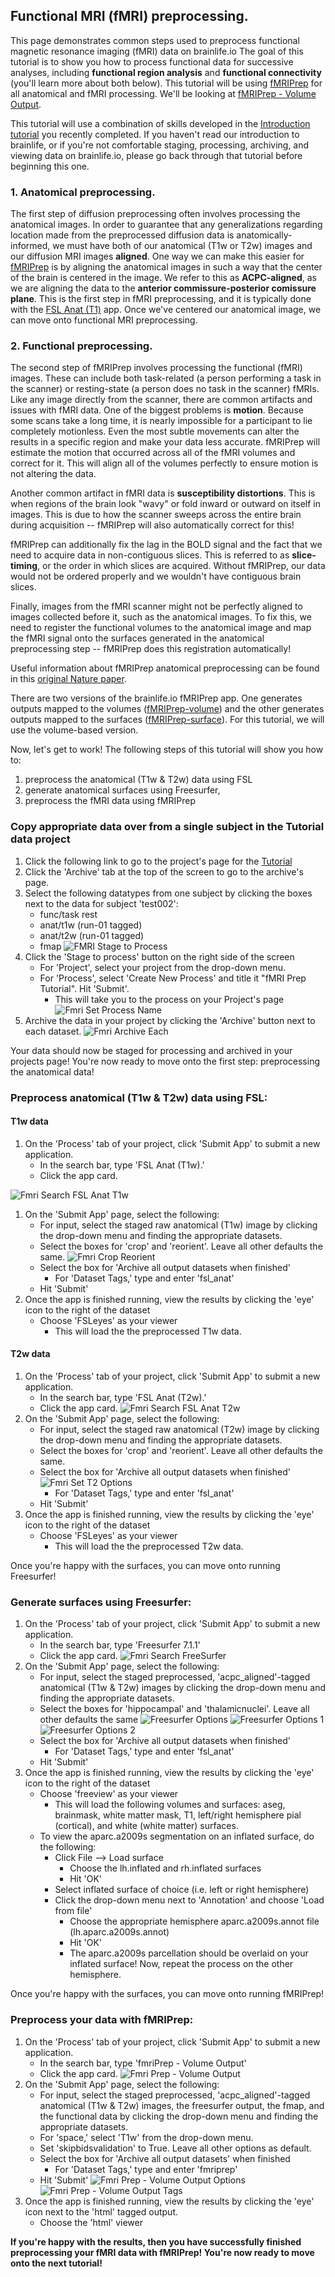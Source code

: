 ## Functional MRI (fMRI) preprocessing.

This page demonstrates common steps used to preprocess functional magnetic resonance imaging (fMRI) data on brainlife.io The goal of this tutorial is to show you how to process functional data for successive analyses, including **functional region analysis** and **functional connectivity** (you'll learn more about both below). This tutorial will be using [fMRIPrep](https://www.ncbi.nlm.nih.gov/pmc/articles/PMC6319393/) for all anatomical and fMRI processing. We'll be looking at [fMRIPrep - Volume Output](https://brainlife.io/app/5c61c69f14027a01b14adcb3).

This tutorial will use a combination of skills developed in the [Introduction tutorial](https://brainlife.io/docs/tutorial/introduction-to-brainlife/) you recently completed. If you haven't read our introduction to brainlife, or if you're not comfortable staging, processing, archiving, and viewing data on brainlife.io, please go back through that tutorial before beginning this one.

### 1. Anatomical preprocessing.

The first step of diffusion preprocessing often involves processing the anatomical images. In order to guarantee that any generalizations regarding location made from the preprocessed diffusion data is anatomically-informed, we must have both of our anatomical (T1w or T2w) images and our diffusion MRI images **aligned**. One way we can make this easier for [fMRIPrep](https://brainlife.io/app/5c61c69f14027a01b14adcb3) is by aligning the anatomical images in such a way that the center of the brain is centered in the image. We refer to this as **ACPC-aligned**, as we are aligning the data to the **anterior commissure-posterior comissure plane**. This is the first step in fMRI preprocessing, and it is typically done with the [FSL Anat (T1)](https://brainlife.io/app/5e3c87ae9362b7166cf9c7f4) app. Once we've centered our anatomical image, we can move onto functional MRI preprocessing.


### 2. Functional preprocessing.

The second step of fMRIPrep involves processing the functional (fMRI) images. These can include both task-related (a person performing a task in the scanner) or resting-state (a person does no task in the scanner) fMRIs. Like any image directly from the scanner, there are common artifacts and issues with fMRI data. One of the biggest problems is **motion**. Because some scans take a long time, it is nearly impossible for a participant to lie completely motionless. Even the most subtle movements can alter the results in a specific region and make your data less accurate. fMRIPrep will estimate the motion that occurred across all of the fMRI volumes and correct for it. This will align all of the volumes perfectly to ensure motion is not altering the data.

Another common artifact in fMRI data is **susceptibility distortions**. This is when regions of the brain look "wavy" or fold inward or outward on itself in images. This is due to how the scanner sweeps across the entire brain during acquisition -- fMRIPrep will also automatically correct for this!

fMRIPrep can additionally fix the lag in the BOLD signal and the fact that we need to acquire data in non-contiguous slices. This is referred to as **slice-timing**, or the order in which slices are acquired. Without fMRIPrep, our data would not be ordered properly and we wouldn't have contiguous brain slices.

Finally, images from the fMRI scanner might not be perfectly aligned to images collected before it, such as the anatomical images. To fix this, we need to register the functional volumes to the anatomical image and map the fMRI signal onto the surfaces generated in the anatomical preprocessing step -- fMRIPrep does this registration automatically!

Useful information about fMRIPrep anatomical preprocessing can be found in this [original Nature paper](https://www.ncbi.nlm.nih.gov/pmc/articles/PMC6319393/#S13title).

There are two versions of the brainlife.io fMRIPrep app. One generates outputs mapped to the volumes ([fMRIPrep-volume](https://brainlife.io/app/5c61c69f14027a01b14adcb3)) and the other generates outputs mapped to the surfaces ([fMRIPrep-surface](https://brainlife.io/app/5dfceebd32bff0640ce27bbd)). For this tutorial, we will use the volume-based version.

Now, let's get to work! The following steps of this tutorial will show you how to:

1. preprocess the anatomical (T1w & T2w) data using FSL
2. generate anatomical surfaces using Freesurfer,
3. preprocess the fMRI data using fMRIPrep

### Copy appropriate data over from a single subject in the Tutorial data project

1. Click the following link to go to the project's page for the [Tutorial](https://brainlife.io/project/5e7638f6de643b02832a8246/detail)
1. Click the 'Archive' tab at the top of the screen to go to the archive's page.
1. Select the following datatypes from one subject by clicking the boxes next to the data for subject 'test002':
    * func/task rest
    * anat/t1w (run-01 tagged)
    * anat/t2w (run-01 tagged)
    * fmap
    ![FMRI Stage to Process](../img/fmri_prep_tutorial_Stage_to_Process.png)
1. Click the 'Stage to process' button on the right side of the screen
    * For 'Project', select your project from the drop-down menu.
    * For 'Process', select 'Create New Process' and title it "fMRI Prep Tutorial". Hit 'Submit'.
        * This will take you to the process on your Project's page
    ![Fmri Set Process Name](../img/fmri_prep_tutorial_set_process_name.png)
1. Archive the data in your project by clicking the 'Archive' button next to each dataset.
    ![Fmri Archive Each](../img/fmri_prep_tutorial_set_archive_each.png)

Your data should now be staged for processing and archived in your projects page! You're now ready to move onto the first step: preprocessing the anatomical data!

### Preprocess anatomical (T1w & T2w) data using FSL:

#### T1w data
1. On the 'Process' tab of your project, click 'Submit App' to submit a new application.
    * In the search bar, type 'FSL Anat (T1w).'
    * Click the app card.

![Fmri Search FSL Anat T1w](../img/anat_t1_tutorial_search_fsl_anat_t1.png)

1. On the 'Submit App' page, select the following:
    * For input, select the staged raw anatomical (T1w) image by clicking the drop-down menu and finding the appropriate datasets.
    * Select the boxes for 'crop' and 'reorient'. Leave all other defaults the same.
    ![Fmri Crop Reorient](../img/fmri_prep_tutorial_set_fsl_anat_t1_options.png)
    * Select the box for 'Archive all output datasets when finished'
        * For 'Dataset Tags,' type and enter 'fsl_anat'
    * Hit 'Submit'
1. Once the app is finished running, view the results by clicking the 'eye' icon to the right of the dataset
    * Choose 'FSLeyes' as your viewer
        * This will load the the preprocessed T1w data.

#### T2w data
1. On the 'Process' tab of your project, click 'Submit App' to submit a new application.
    * In the search bar, type 'FSL Anat (T2w).'
    * Click the app card.
    ![Fmri Search FSL Anat T2w](../img/fmri_prep_tutorial_search_fsl_anat_t2.png)
1. On the 'Submit App' page, select the following:
    * For input, select the staged raw anatomical (T2w) image by clicking the drop-down menu and finding the appropriate datasets.
    * Select the boxes for 'crop' and 'reorient'. Leave all other defaults the same.
    * Select the box for 'Archive all output datasets when finished'
    ![Fmri Set T2 Options](../img/fmri_prep_tutorial_set_fsl_anat_t2_options.png)
        * For 'Dataset Tags,' type and enter 'fsl_anat'
    * Hit 'Submit'
1. Once the app is finished running, view the results by clicking the 'eye' icon to the right of the dataset
    * Choose 'FSLeyes' as your viewer
        * This will load the the preprocessed T2w data.

Once you're happy with the surfaces, you can move onto running Freesurfer!

### Generate surfaces using Freesurfer:

1. On the 'Process' tab of your project, click 'Submit App' to submit a new application.
    * In the search bar, type 'Freesurfer 7.1.1'
    * Click the app card.
    ![Fmri Search FreeSurfer](../img/fmri_prep_tutorial_search_free_surfer.png)
1. On the 'Submit App' page, select the following:
    * For input, select the staged preprocessed, 'acpc_aligned'-tagged anatomical (T1w & T2w) images by clicking the drop-down menu and finding the appropriate datasets.
    * Select the boxes for 'hippocampal' and 'thalamicnuclei'. Leave all other defaults the same
    ![Freesurfer Options](../img/fmri_prep_tutorial_free_surfer_options.png)
    ![Freesurfer Options 1](../img/fmri_prep_tutorial_free_surfer_options_1.png)
    ![Freesurfer Options 2](../img/fmri_prep_tutorial_free_surfer_options_2.png)
    * Select the box for 'Archive all output datasets when finished'
        * For 'Dataset Tags,' type and enter 'fsl_anat'
    * Hit 'Submit'
1. Once the app is finished running, view the results by clicking the 'eye' icon to the right of the dataset
    * Choose 'freeview' as your viewer
        * This will load the following volumes and surfaces: aseg, brainmask, white matter mask, T1, left/right hemisphere pial (cortical), and white (white matter) surfaces.
    * To view the aparc.a2009s segmentation on an inflated surface, do the following:
        * Click File --> Load surface
            * Choose the lh.inflated and rh.inflated surfaces
            * Hit 'OK'
        * Select inflated surface of choice (i.e. left or right hemisphere)
        * Click the drop-down menu next to 'Annotation' and choose 'Load from file'
            * Choose the appropriate hemisphere aparc.a2009s.annot file (lh.aparc.a2009s.annot)
            * Hit 'OK'
            * The aparc.a2009s parcellation should be overlaid on your inflated surface! Now, repeat the process on the other hemisphere.

Once you're happy with the surfaces, you can move onto running fMRIPrep!

### Preprocess your data with fMRIPrep:

1. On the 'Process' tab of your project, click 'Submit App' to submit a new application.
    * In the search bar, type 'fmriPrep - Volume Output'
    * Click the app card.
    ![Fmri Prep - Volume Output](../img/fmri_prep_volume_output.png)
1. On the 'Submit App' page, select the following:
    * For input, select the staged preprocessed, 'acpc_aligned'-tagged anatomical (T1w & T2w) images, the freesurfer output, the fmap, and the functional data by clicking the drop-down menu and finding the appropriate datasets.
    * For 'space,' select 'T1w' from the drop-down menu.
    * Set 'skipbidsvalidation' to True. Leave all other options as default.
    * Select the box for 'Archive all output datasets' when finished
        * For 'Dataset Tags,' type and enter 'fmriprep'
    * Hit 'Submit'
    ![Fmri Prep - Volume Output Options](../img/fmri_prep_volume_output_options.png)
    ![Fmri Prep - Volume Output Tags](../img/fmri_prep_volume_output_tags.png)
1. Once the app is finished running, view the results by clicking the 'eye' icon next to the 'html' tagged output.
    * Choose the 'html' viewer

**If you're happy with the results, then you have successfully finished preprocessing your fMRI data with fMRIPrep! You're now ready to move onto the next tutorial!**
